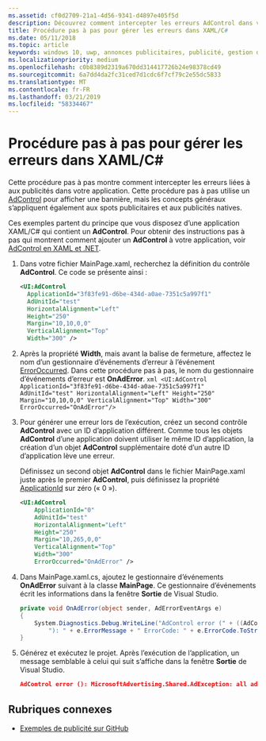 ```yaml
---
ms.assetid: cf0d2709-21a1-4d56-9341-d4897e405f5d
description: Découvrez comment intercepter les erreurs AdControl dans votre application.
title: Procédure pas à pas pour gérer les erreurs dans XAML/C#
ms.date: 05/11/2018
ms.topic: article
keywords: windows 10, uwp, annonces publicitaires, publicité, gestion des erreurs, XAML, c#
ms.localizationpriority: medium
ms.openlocfilehash: c0b8389d2319a670dd314417726b24e98378cd49
ms.sourcegitcommit: 6a7dd4da2fc31ced7d1cdc6f7cf79c2e55dc5833
ms.translationtype: MT
ms.contentlocale: fr-FR
ms.lasthandoff: 03/21/2019
ms.locfileid: "58334467"
---
```

# <a name="error-handling-in-xamlc-walkthrough"></a>Procédure pas à pas pour gérer les erreurs dans XAML/C#

Cette procédure pas à pas montre comment intercepter les erreurs liées à aux publicités dans votre application. Cette procédure pas à pas utilise un [AdControl](https://docs.microsoft.com/uwp/api/microsoft.advertising.winrt.ui.adcontrol) pour afficher une bannière, mais les concepts généraux s’appliquent également aux spots publicitaires et aux publicités natives.

Ces exemples partent du principe que vous disposez d’une application XAML/C# qui contient un **AdControl**. Pour obtenir des instructions pas à pas qui montrent comment ajouter un **AdControl** à votre application, voir [AdControl en XAML et .NET](adcontrol-in-xaml-and--net.md). 

1.  Dans votre fichier MainPage.xaml, recherchez la définition du contrôle **AdControl**. Ce code se présente ainsi :
    ``` xml
    <UI:AdControl
      ApplicationId="3f83fe91-d6be-434d-a0ae-7351c5a997f1"
      AdUnitId="test"
      HorizontalAlignment="Left"
      Height="250"
      Margin="10,10,0,0"
      VerticalAlignment="Top"
      Width="300" />
    ```

2.   Après la propriété **Width**, mais avant la balise de fermeture, affectez le nom d’un gestionnaire d’événements d’erreur à l’événement [ErrorOccurred](https://docs.microsoft.com/uwp/api/microsoft.advertising.winrt.ui.adcontrol.erroroccurred). Dans cette procédure pas à pas, le nom du gestionnaire d’événements d’erreur est **OnAdError**.
    ``` xml
    <UI:AdControl
      ApplicationId="3f83fe91-d6be-434d-a0ae-7351c5a997f1"
      AdUnitId="test"
      HorizontalAlignment="Left"
      Height="250"
      Margin="10,10,0,0"
      VerticalAlignment="Top"
      Width="300"
      ErrorOccurred="OnAdError"/>
    ```

3.  Pour générer une erreur lors de l’exécution, créez un second contrôle **AdControl** avec un ID d’application différent. Comme tous les objets **AdControl** d’une application doivent utiliser le même ID d’application, la création d’un objet **AdControl** supplémentaire doté d’un autre ID d’application lève une erreur.

    Définissez un second objet **AdControl** dans le fichier MainPage.xaml juste après le premier **AdControl**, puis définissez la propriété [ApplicationId](https://docs.microsoft.com/uwp/api/microsoft.advertising.winrt.ui.adcontrol.applicationid) sur zéro (« 0 »).
    ``` xml
    <UI:AdControl
        ApplicationId="0"
        AdUnitId="test"
        HorizontalAlignment="Left"
        Height="250"
        Margin="10,265,0,0"
        VerticalAlignment="Top"
        Width="300"
        ErrorOccurred="OnAdError" />
    ```

4.  Dans MainPage.xaml.cs, ajoutez le gestionnaire d’événements **OnAdError** suivant à la classe **MainPage**. Ce gestionnaire d’événements écrit les informations dans la fenêtre **Sortie** de Visual Studio.
    ``` csharp
    private void OnAdError(object sender, AdErrorEventArgs e)
    {
        System.Diagnostics.Debug.WriteLine("AdControl error (" + ((AdControl)sender).Name +
            "): " + e.ErrorMessage + " ErrorCode: " + e.ErrorCode.ToString());
    }
    ```

4.  Générez et exécutez le projet. Après l’exécution de l’application, un message semblable à celui qui suit s’affiche dans la fenêtre **Sortie** de Visual Studio.
    ```json
    AdControl error (): MicrosoftAdvertising.Shared.AdException: all ad requests must use the same application ID within a single application (0, d25517cb-12d4-4699-8bdc-52040c712cab) ErrorCode: ClientConfiguration
    ```

## <a name="related-topics"></a>Rubriques connexes

* [Exemples de publicité sur GitHub](https://aka.ms/githubads)
